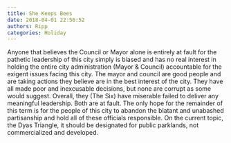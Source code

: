 ```yaml
---
title: She Keeps Bees
date: 2018-04-01 22:56:52
authors: Ripp
categories: Holiday
---
```


 Anyone that believes the Council or Mayor alone is entirely at fault for the pathetic leadership of this city simply is biased and has no real interest in holding the entire city administration (Mayor &amp; Council) accountable for the exigent issues facing this city. The mayor and council are good people and are taking actions they believe are in the best interest of the city. They have all made poor and inexcusable decisions, but none are corrupt as some would suggest. Overall, they (The Six) have miserable failed to deliver any meaningful leadership.  Both are at fault. The only hope for the remainder of this term is for the people of this city to abandon the blatant and unabashed partisanship and hold all of these officials responsible. On the current topic, the Dyas Triangle, it should be designated for public parklands, not commercialized and developed.